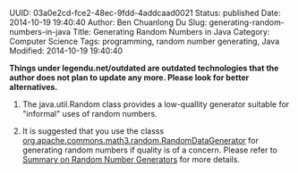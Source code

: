 UUID: 03a0e2cd-fce2-48ec-9fdd-4addcaad0021
Status: published
Date: 2014-10-19 19:40:40
Author: Ben Chuanlong Du
Slug: generating-random-numbers-in-java
Title: Generating Random Numbers in Java
Category: Computer Science
Tags: programming, random number generating, Java
Modified: 2014-10-19 19:40:40

**Things under legendu.net/outdated are outdated technologies that the author does not plan to update any more. Please look for better alternatives.**

1. The java.util.Random class provides a low-quallity generator 
suitable for "informal" uses of random numbers.

2. It is suggested that you use the classs 
  [org.apache.commons.math3.random.RandomDataGenerator](http://commons.apache.org/proper/commons-math/javadocs/api-3.6/org/apache/commons/math3/random/RandomDataGenerator.html)
  for generating random numbers if quality is of a concern. 
  Please refer to 
  [Summary on Random Number Generators](http://www.legendu.net/en/blog/summary-random-number-generators/)
  for more details.